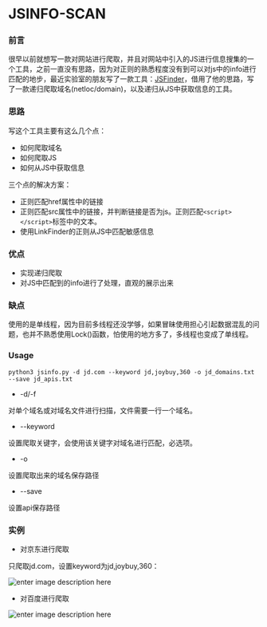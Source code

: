 # JSINFO-SCAN

### 前言

很早以前就想写一款对网站进行爬取，并且对网站中引入的JS进行信息搜集的一个工具，之前一直没有思路，因为对正则的熟悉程度没有到可以对js中的info进行匹配的地步，最近实验室的朋友写了一款工具：[JSFinder](https://github.com/Threezh1/JSFinder "JSFinder")，借用了他的思路，写了一款递归爬取域名(netloc/domain)，以及递归从JS中获取信息的工具。

### 思路

写这个工具主要有这么几个点：

- 如何爬取域名
- 如何爬取JS
- 如何从JS中获取信息

三个点的解决方案：

- 正则匹配href属性中的链接
- 正则匹配src属性中的链接，并判断链接是否为js。正则匹配`<script></script>`标签中的文本。
-   使用LinkFinder的正则从JS中匹配敏感信息

### 优点

- 实现递归爬取
- 对JS中匹配到的info进行了处理，直观的展示出来

### 缺点

使用的是单线程，因为目前多线程还没学够，如果冒昧使用担心引起数据混乱的问题，也并不熟悉使用Lock()函数，怕使用的地方多了，多线程也变成了单线程。

### Usage

```
python3 jsinfo.py -d jd.com --keyword jd,joybuy,360 -o jd_domains.txt --save jd_apis.txt
```

- -d/-f

对单个域名或对域名文件进行扫描，文件需要一行一个域名。

- --keyword

设置爬取关键字，会使用该关键字对域名进行匹配，必选项。

- -o

设置爬取出来的域名保存路径

- --save

设置api保存路径

### 实例

- 对京东进行爬取

只爬取jd.com，设置keyword为jd,joybuy,360：

![enter image description here](https://s2.ax1x.com/2019/06/27/Zma4Tf.png)

- 对百度进行爬取

![enter image description here](https://s2.ax1x.com/2019/06/27/Zmablj.png)

